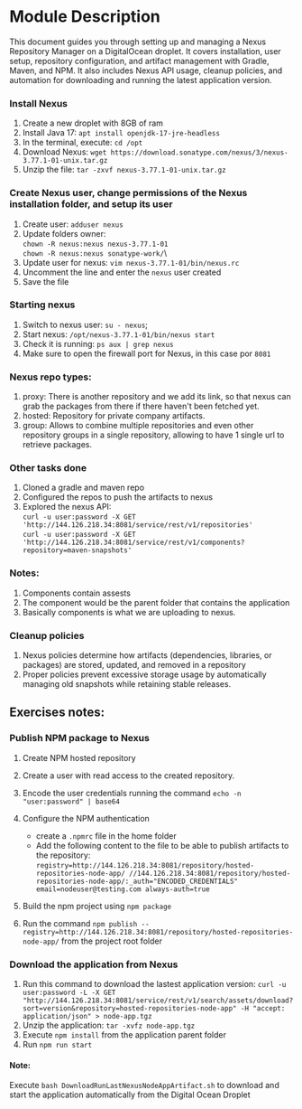 # Module Description
This document guides you through setting up and managing a Nexus Repository Manager on a DigitalOcean droplet. It covers installation, user setup, repository configuration, and artifact management with Gradle, Maven, and NPM. It also includes Nexus API usage, cleanup policies, and automation for downloading and running the latest application version.

### Install Nexus
1. Create a new droplet with 8GB of ram
2. Install Java 17: `apt install openjdk-17-jre-headless`
3. In the terminal, execute: `cd /opt`
4. Download Nexus: `wget https://download.sonatype.com/nexus/3/nexus-3.77.1-01-unix.tar.gz`
5. Unzip the file: `tar -zxvf nexus-3.77.1-01-unix.tar.gz `

### Create Nexus user, change permissions of the Nexus installation folder, and setup its user
1. Create user: `adduser nexus`
2. Update folders owner:\
   `chown -R nexus:nexus nexus-3.77.1-01`\
   `chown -R nexus:nexus sonatype-work/`\
3. Update user for nexus: `vim nexus-3.77.1-01/bin/nexus.rc`
4. Uncomment the line and enter the `nexus` user created
5. Save the file

### Starting nexus
1. Switch to nexus user: `su - nexus`;
2. Start nexus: `/opt/nexus-3.77.1-01/bin/nexus start`
3. Check it is running: `ps aux | grep nexus`
4. Make sure to open the firewall port for Nexus, in this case por `8081`

### Nexus repo types:
1. proxy: There is another repository and we add its link, so that nexus can grab the packages from there if there haven't been fetched yet.
2. hosted: Repository for private company artifacts.
3. group: Allows to combine multiple repositories and even other repository groups in a single repository, allowing to have 1 single url to retrieve packages.

### Other tasks done
1. Cloned a gradle and maven repo
2. Configured the repos to push the artifacts to nexus
3. Explored the nexus API:\
 `curl -u user:password -X GET 'http://144.126.218.34:8081/service/rest/v1/repositories'`\
 `curl -u user:password -X GET 'http://144.126.218.34:8081/service/rest/v1/components?repository=maven-snapshots'`

 ### Notes:
 1. Components contain assests
 2. The component would be the parent folder that contains the application
 3. Basically components is what we are uploading to nexus.

### Cleanup policies
1. Nexus policies determine how artifacts (dependencies, libraries, or packages) are stored, updated, and removed in a repository
2. Proper policies prevent excessive storage usage by automatically managing old snapshots while retaining stable releases.

## Exercises notes:
### Publish NPM package to Nexus
1. Create NPM hosted repository
2. Create a user with read access to the created repository.
3. Encode the user credentials running the command `echo -n "user:password" | base64`
3. Configure the NPM authentication
   - create a `.npmrc` file in the home folder
   - Add the following content to the file to be able to publish artifacts to the repository:\
   `registry=http://144.126.218.34:8081/repository/hosted-repositories-node-app/
//144.126.218.34:8081/repository/hosted-repositories-node-app/:_auth="ENCODED_CREDENTIALS"
email=nodeuser@testing.com
always-auth=true`

3. Build the npm project using `npm package`
4. Run the command `npm publish --registry=http://144.126.218.34:8081/repository/hosted-repositories-node-app/` from the project root folder

### Download the application from Nexus
1. Run this command to download the lastest application version: `curl -u user:password -L -X GET "http://144.126.218.34:8081/service/rest/v1/search/assets/download?sort=version&repository=hosted-repositories-node-app" -H "accept: application/json" > node-app.tgz`
2. Unzip the application: `tar -xvfz node-app.tgz`
3. Execute `npm install` from the application parent folder
4. Run `npm run start`

#### Note:
Execute `bash DownloadRunLastNexusNodeAppArtifact.sh` to download and start the application automatically from the Digital Ocean Droplet